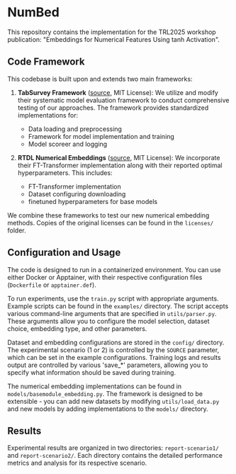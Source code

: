# NumBed

This repository contains the implementation for the TRL2025 workshop publication: "Embeddings for Numerical Features Using tanh Activation".

## Code Framework

This codebase is built upon and extends two main frameworks:

1. **TabSurvey Framework** ([source](https://github.com/kathrinse/TabSurvey), MIT License): We utilize and modify their systematic model evaluation framework to conduct comprehensive testing of our approaches. The framework provides standardized implementations for:
   - Data loading and preprocessing
   - Framework for model implementation and training 
   - Model scoreer and logging

2. **RTDL Numerical Embeddings** ([source](https://github.com/yandex-research/rtdl-num-embeddings), MIT License): We incorporate their FT-Transformer implementation along with their reported optimal hyperparameters. This includes:
   - FT-Transformer implementation
   - Dataset configuring downloading
   - finetuned hyperparameters for base models

We combine these frameworks to test our new numerical embedding methods. Copies of the original licenses can be found in the `licenses/` folder.

## Configuration and Usage

The code is designed to run in a containerized environment. You can use either Docker or Apptainer, with their respective configuration files (`Dockerfile` or `apptainer.def`).

To run experiments, use the `train.py` script with appropriate arguments. Example scripts can be found in the `examples/` directory. The script accepts various command-line arguments that are specified in `utils/parser.py`. These arguments allow you to configure the model selection, dataset choice, embedding type, and other parameters.

Dataset and embedding configurations are stored in the `config/` directory. The experimental scenario (1 or 2) is controlled by the `SOURCE` parameter, which can be set in the example configurations. Training logs and results output are controlled by various 'save_*' parameters, allowing you to specify what information should be saved during training.

The numerical embedding implementations can be found in `models/basemodule_embedding.py`. The framework is designed to be extensible - you can add new datasets by modifying `utils/load_data.py` and new models by adding implementations to the `models/` directory.

## Results

Experimental results are organized in two directories: `report-scenario1/` and `report-scenario2/`. Each directory contains the detailed performance metrics and analysis for its respective scenario.

